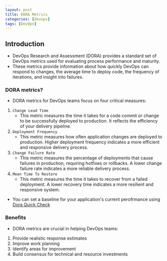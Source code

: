 ```yaml
---
layout: post
title: DORA Metrics
categories: [devops]
tags: [DevOps]
---
```


## Introduction

- DevOps Research and Assessment (DORA) provides a standard set of DevOps metrics used for evaluating process performance and maturity. 
- These metrics provide information about how quickly DevOps can respond to changes, the average time to deploy code, the frequency of iterations, and insight into failures.

### DORA metrics?

- DORA metrics for DevOps teams focus on four critical measures:

1. `Change Lead Time`
    - This metric measures the time it takes for a code commit or change to be successfully deployed to production. It reflects the efficiency of your delivery pipeline.
2. `Deployment Frequency`
    - This metric measures how often application changes are deployed to production. Higher deployment frequency indicates a more efficient and responsive delivery process.
3. `Change Failure Rate`
    - This metric measures the percentage of deployments that cause failures in production, requiring hotfixes or rollbacks. A lower change failure rate indicates a more reliable delivery process.
4. `Mean Time To Restore`
    - This metric measures the time it takes to recover from a failed deployment. A lower recovery time indicates a more resilient and responsive system.

- You can set a baseline for your application's current perofrmance using [Dora Quick Check](https://dora.dev/quickcheck/)

### Benefits

- DORA metrics are crucial in helping DevOps teams:

1. Provide realistic response estimates
2. Improve work planning
3. Identify areas for improvement
4. Build consensus for technical and resource investments